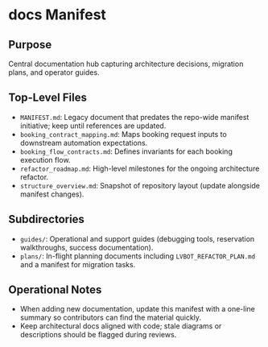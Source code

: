 # docs Manifest

## Purpose
Central documentation hub capturing architecture decisions, migration plans, and operator guides.

## Top-Level Files
- `MANIFEST.md`: Legacy document that predates the repo-wide manifest initiative; keep until references are updated.
- `booking_contract_mapping.md`: Maps booking request inputs to downstream automation expectations.
- `booking_flow_contracts.md`: Defines invariants for each booking execution flow.
- `refactor_roadmap.md`: High-level milestones for the ongoing architecture refactor.
- `structure_overview.md`: Snapshot of repository layout (update alongside manifest changes).

## Subdirectories
- `guides/`: Operational and support guides (debugging tools, reservation walkthroughs, success documentation).
- `plans/`: In-flight planning documents including `LVBOT_REFACTOR_PLAN.md` and a manifest for migration tasks.

## Operational Notes
- When adding new documentation, update this manifest with a one-line summary so contributors can find the material quickly.
- Keep architectural docs aligned with code; stale diagrams or descriptions should be flagged during reviews.
